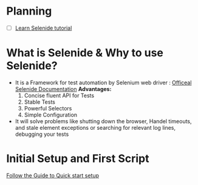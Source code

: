 # Planning
- [ ] [Learn Selenide tutorial](https://www.youtube.com/watch?v=wN45Qla66-o&list=PLFGoYjJG_fqrvWt1FfHqKoREQmSPxazBq)
      
# What is Selenide & Why to use Selenide?
- It is a Framework for test automation by Selenium web driver : [Officeal Selenide  Documentation](https://selenide.org/)
  **Advantages:**
  1. Concise fluent API for Tests
  2. Stable Tests
  3. Powerful Selectors
  4. Simple Configuration
- It will solve problems like shutting down the browser, Handel timeouts, and stale element exceptions or searching for relevant log lines, debugging your tests
  
# Initial Setup and First Script
[Follow the Guide to Quick start setup](https://selenide.org/quick-start.html)



